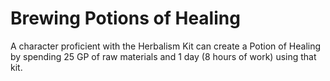 # Brewing Potions of Healing

A character proficient with the Herbalism Kit can create a Potion of Healing by spending 25 GP of raw materials and 1 day (8 hours of work) using that kit.

